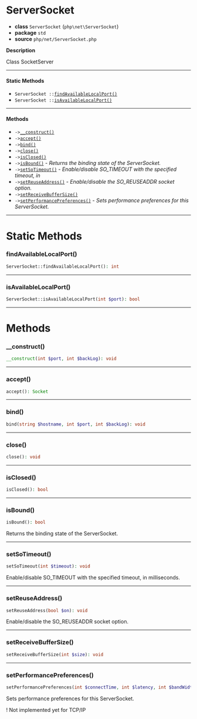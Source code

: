# ServerSocket

- **class** `ServerSocket` (`php\net\ServerSocket`)
- **package** `std`
- **source** `php/net/ServerSocket.php`

**Description**

Class SocketServer

---

#### Static Methods

- `ServerSocket ::`[`findAvailableLocalPort()`](#method-findavailablelocalport)
- `ServerSocket ::`[`isAvailableLocalPort()`](#method-isavailablelocalport)

---

#### Methods

- `->`[`__construct()`](#method-__construct)
- `->`[`accept()`](#method-accept)
- `->`[`bind()`](#method-bind)
- `->`[`close()`](#method-close)
- `->`[`isClosed()`](#method-isclosed)
- `->`[`isBound()`](#method-isbound) - _Returns the binding state of the ServerSocket._
- `->`[`setSoTimeout()`](#method-setsotimeout) - _Enable/disable SO_TIMEOUT with the specified timeout, in_
- `->`[`setReuseAddress()`](#method-setreuseaddress) - _Enable/disable the SO_REUSEADDR socket option._
- `->`[`setReceiveBufferSize()`](#method-setreceivebuffersize)
- `->`[`setPerformancePreferences()`](#method-setperformancepreferences) - _Sets performance preferences for this ServerSocket._

---
# Static Methods

<a name="method-findavailablelocalport"></a>

### findAvailableLocalPort()
```php
ServerSocket::findAvailableLocalPort(): int
```

---

<a name="method-isavailablelocalport"></a>

### isAvailableLocalPort()
```php
ServerSocket::isAvailableLocalPort(int $port): bool
```

---
# Methods

<a name="method-__construct"></a>

### __construct()
```php
__construct(int $port, int $backLog): void
```

---

<a name="method-accept"></a>

### accept()
```php
accept(): Socket
```

---

<a name="method-bind"></a>

### bind()
```php
bind(string $hostname, int $port, int $backLog): void
```

---

<a name="method-close"></a>

### close()
```php
close(): void
```

---

<a name="method-isclosed"></a>

### isClosed()
```php
isClosed(): bool
```

---

<a name="method-isbound"></a>

### isBound()
```php
isBound(): bool
```
Returns the binding state of the ServerSocket.

---

<a name="method-setsotimeout"></a>

### setSoTimeout()
```php
setSoTimeout(int $timeout): void
```
Enable/disable SO_TIMEOUT with the specified timeout, in
milliseconds.

---

<a name="method-setreuseaddress"></a>

### setReuseAddress()
```php
setReuseAddress(bool $on): void
```
Enable/disable the SO_REUSEADDR socket option.

---

<a name="method-setreceivebuffersize"></a>

### setReceiveBufferSize()
```php
setReceiveBufferSize(int $size): void
```

---

<a name="method-setperformancepreferences"></a>

### setPerformancePreferences()
```php
setPerformancePreferences(int $connectTime, int $latency, int $bandWidth): void
```
Sets performance preferences for this ServerSocket.

! Not implemented yet for TCP/IP